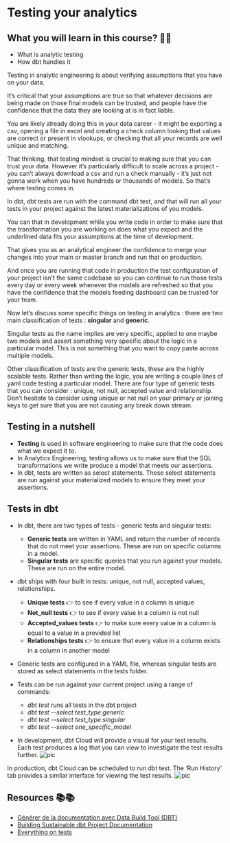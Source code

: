 # Testing your analytics


## What you will learn in this course? 🧐🧐
* What is analytic testing
* How dbt handles it

Testing in analytic engineering is about verifying assumptions that you have on your data.

It’s critical that your assumptions are true so that whatever decisions are being made on those final models can be trusted, and people have the confidence that the data they are looking at is in fact liable.

You are likely already doing this in your data career - it might be exporting a csv, opening a file in excel and creating a check column looking that values are correct or present in vlookups, or checking that all your records are well unique and matching.

That thinking, that testing mindset is crucial to making sure that you can trust your data. However it’s particularly difficult to scale across a project - you can’t always download a csv and run a check manually - it’s just not gonna work when you have hundreds or thousands of models. So that’s where testing comes in.

In dbt, dbt tests are run with the command dbt test, and that will run all your tests in your project against the latest materializations of you models.

You can that in development while you write code in order to make sure that the transformation you are working on does what you expect and the underlined data fits your assumptions at the time of development.

That gives you as an analytical engineer the confidence to merge your changes into your main or master branch and run that on production.

And once you are running that code in production the test configuration of your project isn’t the same codebase so you can continue to run those tests every day or every week whenever the models are refreshed so that you have the confidence that the models feeding dashboard can be trusted for your team.


Now let’s discuss some specific things on testing in analytics : there are two main classification of tests : **singular** and **generic**.

Singular tests as the name implies are very specific, applied to one maybe two models and assert something very specific about the logic in a particular model. This is not something that you want to copy paste across multiple models.

Other classification of tests are the generic tests, these are the highly scalable tests. Rather than writing the logic, you are writing a couple lines of yaml code testing a particular model. There are four type of generic tests that you can consider : unique, not null, accepted value and relationship. 
Don’t hesitate to consider using unique or not null on your primary or joining keys to get sure that you are not causing any break down stream.


## Testing in a nutshell

- **Testing** is used in software engineering to make sure that the code does what we expect it to.
- In Analytics Engineering, testing allows us to make sure that the SQL transformations we write produce a model that meets our assertions.
- In dbt, tests are written as select statements. These select statements are run against your materialized models to ensure they meet your assertions.

## Tests in dbt

- In dbt, there are two types of tests - generic tests and singular tests:
    - **Generic tests** are written in YAML and return the number of records that do not meet your assertions. These are run on specific columns in a model.
    - **Singular tests** are specific queries that you run against your models. These are run on the entire model.
- dbt ships with four built in tests: unique, not null, accepted values, relationships.
    - **Unique tests** 👉 to see if every value in a column is unique
    - **Not_null tests** 👉 to see if every value in a column is not null
    - **Accepted_values tests** 👉 to make sure every value in a column is equal to a value in a provided list
    - **Relationships tests** 👉 to ensure that every value in a column exists in a column in another model
- Generic tests are configured in a YAML file, whereas singular tests are stored as select statements in the tests folder.
- Tests can be run against your current project using a range of commands:
    - *dbt test* runs all tests in the dbt project
    - *dbt test --select test_type:generic*
    - *dbt test --select test_type:singular*
    - *dbt test --select one_specific_model*

- In development, dbt Cloud will provide a visual for your test results. Each test produces a log that you can view to investigate the test results further.
![pic](http://www.welcome.paprika.tech/dbtpic//testing-dev.webp)

In production, dbt Cloud can be scheduled to run dbt test. The ‘Run History’ tab provides a similar interface for viewing the test results.
![pic](http://www.welcome.paprika.tech/dbtpic//testing-prod.webp)


## Resources 📚📚
* [Générer de la documentation avec Data Build Tool (DBT)](https://www.effidic.fr/generer-documentation-data-build-tool-dbt/)
* [Building Sustainable dbt Project Documentation](https://blog.montrealanalytics.com/building-sustainable-dbt-project-documentation-8def88ca67c3)
* [Everything on tests](https://docs.getdbt.com/docs/build/tests)
